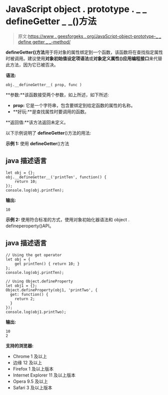 # JavaScript object . prototype . _ _ defineGetter _ _()方法

> 原文:[https://www . geesforgeks . org/JavaScript-object-prototype-_ _ define getter _ _-method/](https://www.geeksforgeeks.org/javascript-object-prototype-__definegetter__-method/)

**__defineGetter__()方法**用于将对象的属性绑定到一个函数，该函数将在查找指定属性时被调用。建议使用**对象初始值设定项语法**或**对象定义属性()应用编程接口**来代替此方法，因为它已被否决。

**语法:**

```
obj.__defineGetter__( prop, func )
```

**参数:**该函数接受两个参数，如上所述，如下所述:

*   **prop:** 它是一个字符串，包含要绑定到给定函数的属性的名称。
*   **好玩:**是查找属性时要调用的函数。

**返回值:**该方法返回未定义。

以下示例说明了 __defineGetter__()方法的用法:

**示例 1:** 使用 __defineGetter__()方法

## java 描述语言

```
let obj = {};
obj.__defineGetter__('printTen', function() {
    return 10;
});
console.log(obj.printTen);
```

**输出:**

```
10
```

**示例 2:** 使用符合标准的方式，使用对象初始化器语法和 object . defineperoperty()API。

## java 描述语言

```
// Using the get operator
let obj = {
    get printTen() { return 10; }
};
console.log(obj.printTen);

// Using Object.defineProperty
let obj1 = {};
Object.defineProperty(obj1, 'printTwo', {
  get: function() {
    return 2;
  }
});
console.log(obj1.printTwo);
```

**输出:**

```
10
2
```

**支持的浏览器:**

*   Chrome 1 及以上
*   边缘 12 及以上
*   Firefox 1 及以上版本
*   Internet Explorer 11 及以上版本
*   Opera 9.5 及以上
*   Safari 3 及以上版本